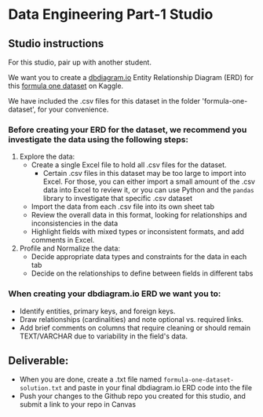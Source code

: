 # Data Engineering Part-1 Studio

## Studio instructions

For this studio, pair up with another student.

We want you to create a [dbdiagram.io](https://dbdiagram.io/home) Entity Relationship Diagram (ERD) for this [formula one dataset](https://www.kaggle.com/datasets/melissamonfared/formula-1?select=constructor_results.csv) on Kaggle. 

We have included the .csv files for this dataset in the folder 'formula-one-dataset', for your convenience.

### Before creating your ERD for the dataset, we recommend you investigate the data using the following steps:
1. Explore the data: 
    - Create a single Excel file to hold all .csv files for the dataset. 
        - Certain .csv files in this dataset may be too large to import into Excel. For those, you can either import a small amount of the .csv data into Excel to review it, or you can use Python and the `pandas` library to investigate that specific .csv dataset 
    - Import the data from each .csv file into its own sheet tab
    - Review the overall data in this format, looking for relationships and inconsistencies in the data
    - Highlight fields with mixed types or inconsistent formats, and add comments in Excel.
2. Profile and Normalize the data: 
    - Decide appropriate data types and constraints for the data in each tab 
    - Decide on the relationships to define between fields in different tabs

### When creating your dbdiagram.io ERD we want you to:
- Identify entities, primary keys, and foreign keys.
- Draw relationships (cardinalities) and note optional vs. required links.
- Add brief comments on columns that require cleaning or should remain TEXT/VARCHAR due to variability in the field's data.

## Deliverable:

- When you are done, create a .txt file named `formula-one-dataset-solution.txt` and paste in your final dbdiagram.io ERD code into the file
- Push your changes to the Github repo you created for this studio, and submit a link to your repo in Canvas
